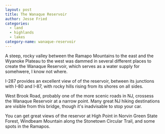 ```yaml
---
layout: post
title: The Wanaque Reservoir
author: Jesse Fried
categories:
  - land
  - highlands
  - lakes
category-name: wanaque-reservoir
---
```


A steep, rocky valley between the Ramapo Mountains to the east and the Wyanoke Plateau to the west was dammed in several different places to create the Wanaque Reservoir, which serves as a water supply for somehwere, I know not where.

I-287 provides an excellent view of of the reservoir, between its junctions with I-80 and I-87, with rocky hills rising from its shores on all sides. 

West Brook Road, probably one of the more scenic roads in NJ, crossess the Wanaque Reservoir at a narrow point. Many great NJ hiking destinations are visible from this bridge, though it's inadvisable to stop your car.

You can get great views of the reservor at High Point in Norvin Green State Forest, Windbeam Mountain along the Stonetown Circular Trail, and some spots in the Ramapos.
